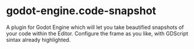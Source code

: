 # godot-engine.code-snapshot
A plugin for Godot Engine which will let you take beautified snapshots of your code within the Editor. Configure the frame as you like, with GDScript sintax already highlighted.
